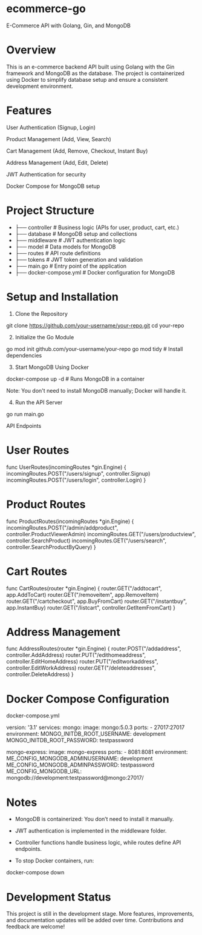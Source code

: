 # ecommerce-go

E-Commerce API with Golang, Gin, and MongoDB

# Overview

This is an e-commerce backend API built using Golang with the Gin framework and MongoDB as the database. The project is containerized using Docker to simplify database setup and ensure a consistent development environment.

# Features

User Authentication (Signup, Login)

Product Management (Add, View, Search)

Cart Management (Add, Remove, Checkout, Instant Buy)

Address Management (Add, Edit, Delete)

JWT Authentication for security

Docker Compose for MongoDB setup

# Project Structure

- ├── controller     # Business logic (APIs for user, product, cart, etc.)
- ├── database       # MongoDB setup and collections
- ├── middleware     # JWT authentication logic
- ├── model          # Data models for MongoDB
- ├── routes         # API route definitions
- ├── tokens         # JWT token generation and validation
- ├── main.go        # Entry point of the application
- ├── docker-compose.yml  # Docker configuration for MongoDB

# Setup and Installation

1. Clone the Repository

git clone https://github.com/your-username/your-repo.git
cd your-repo

2. Initialize the Go Module

go mod init github.com/your-username/your-repo
go mod tidy  # Install dependencies

3. Start MongoDB Using Docker

docker-compose up -d  # Runs MongoDB in a container

Note: You don't need to install MongoDB manually; Docker will handle it.

4. Run the API Server

go run main.go

API Endpoints

# User Routes

func UserRoutes(incomingRoutes *gin.Engine) {
    incomingRoutes.POST("/users/signup", controller.Signup)
    incomingRoutes.POST("/users/login", controller.Login)
}

# Product Routes

func ProductRoutes(incomingRoutes *gin.Engine) {
    incomingRoutes.POST("/admin/addproduct", controller.ProductViewerAdmin)
    incomingRoutes.GET("/users/productview", controller.SearchProduct)
    incomingRoutes.GET("/users/search", controller.SearchProductByQuery)
}

# Cart Routes

func CartRoutes(router *gin.Engine) {
    router.GET("/addtocart", app.AddToCart)
    router.GET("/removeitem", app.RemoveItem)
    router.GET("/cartcheckout", app.BuyFromCart)
    router.GET("/instantbuy", app.InstantBuy)
    router.GET("/listcart", controller.GetItemFromCart)
}

# Address Management

func AddressRoutes(router *gin.Engine) {
    router.POST("/addaddress", controller.AddAddress)
    router.PUT("/edithomeaddress", controller.EditHomeAddress)
    router.PUT("/editworkaddress", controller.EditWorkAddress)
    router.GET("/deleteaddresses", controller.DeleteAddress)
}

# Docker Compose Configuration

docker-compose.yml

version: '3.1'
services:
  mongo:
    image: mongo:5.0.3
    ports:
      - 27017:27017
    environment:
      MONGO_INITDB_ROOT_USERNAME: development
      MONGO_INITDB_ROOT_PASSWORD: testpassword
  
  mongo-express:
    image: mongo-express
    ports:
      - 8081:8081
    environment:
      ME_CONFIG_MONGODB_ADMINUSERNAME: development
      ME_CONFIG_MONGODB_ADMINPASSWORD: testpassword
      ME_CONFIG_MONGODB_URL: mongodb://development:testpassword@mongo:27017/

# Notes

- MongoDB is containerized: You don’t need to install it manually.

- JWT authentication is implemented in the middleware folder.

- Controller functions handle business logic, while routes define API endpoints.

- To stop Docker containers, run:

docker-compose down

# Development Status

This project is still in the development stage. More features, improvements, and documentation updates will be added over time. Contributions and feedback are welcome!



